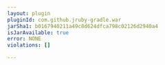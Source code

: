```yaml
---
layout: plugin
pluginId: com.github.jruby-gradle.war
jarSha1: b0167940211a49c8d624dfca798c02126d2940a4
isJarAvailable: true
error: NONE
violations: []

---
```

